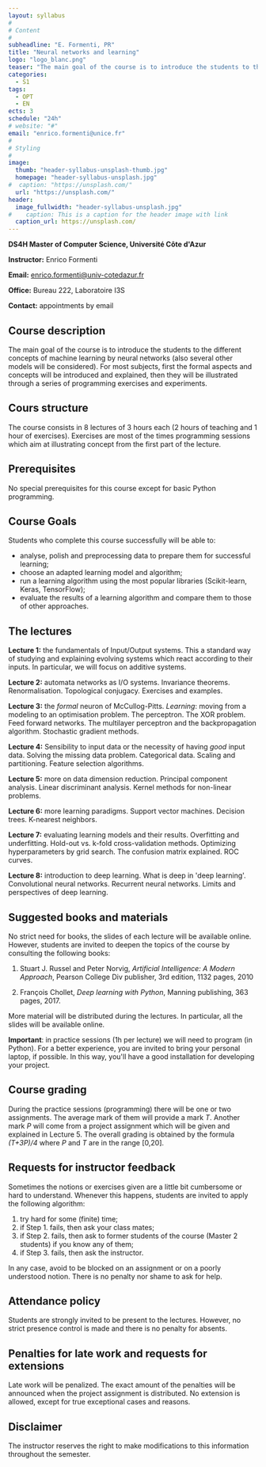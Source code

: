 ```yaml
---
layout: syllabus
#
# Content
#
subheadline: "E. Formenti, PR"
title: "Neural networks and learning"
logo: "logo_blanc.png"
teaser: "The main goal of the course is to introduce the students to the different concepts of machine learning by neural networks (also several other models will be considered). For most subjects, first the formal aspects and concepts will be introduced and explained, then they will be illustrated through a series of programming exercises and experiments."
categories:
  - S1
tags:
  - OPT
  - EN
ects: 3
schedule: "24h"
# website: "#"
email: "enrico.formenti@unice.fr"
#
# Styling
#
image:
  thumb: "header-syllabus-unsplash-thumb.jpg"
  homepage: "header-syllabus-unsplash.jpg"
#  caption: "https://unsplash.com/"
  url: "https://unsplash.com/"
header:
  image_fullwidth: "header-syllabus-unsplash.jpg"
#    caption: This is a caption for the header image with link
  caption_url: https://unsplash.com/  
---
```


**DS4H Master of Computer Science, Université Côte d'Azur**

**Instructor:** Enrico Formenti

**Email:** enrico.formenti@univ-cotedazur.fr

**Office:** Bureau 222, Laboratoire I3S

**Contact:** appointments by email

## Course description ##
The main goal of the course is to introduce the students to the different concepts of machine learning by neural networks (also several other models will be considered).
For most subjects, first the formal aspects and concepts will be introduced and explained,
then they will be illustrated through a series of programming exercises and experiments.

## Cours structure ##
The course consists in 8 lectures of 3 hours each (2 hours of teaching and 1 hour of exercises). Exercises are most of the times programming sessions which aim at illustrating concept from the first part of the lecture.

## Prerequisites ##
No special prerequisites for this course except for basic Python programming.

## Course Goals ##
Students who complete this course successfully will be able to:

- analyse, polish and preprocessing data to prepare them for successful learning;
- choose an adapted learning model and algorithm;
- run a learning algorithm using the most popular libraries (Scikit-learn, Keras, TensorFlow);
- evaluate the results of a learning algorithm
and compare them to those of other approaches.


## The lectures ##

**Lecture 1:** the fundamentals of Input/Output systems. This a standard way of studying and explaining evolving systems which react according to their inputs. In particular, we will focus on additive systems.

**Lecture 2:** automata networks as I/O systems. Invariance theorems. Renormalisation.
Topological conjugacy. Exercises and examples.

**Lecture 3:** the *formal* neuron of McCullog-Pitts. *Learning*: moving from a modeling to an optimisation problem. The perceptron. The XOR problem. Feed forward networks. The multilayer
perceptron and the backpropagation algorithm. Stochastic gradient methods.

**Lecture 4:** Sensibility to input data or the necessity of having *good* input data. Solving the missing data problem. Categorical data. Scaling and partitioning. Feature selection algorithms.

**Lecture 5:** more on data dimension reduction.
Principal component analysis. Linear discriminant
analysis. Kernel methods for non-linear problems.

**Lecture 6:** more learning paradigms. Support vector machines. Decision trees. K-nearest neighbors.

**Lecture 7:** evaluating learning models and their results. Overfitting and underfitting.
Hold-out vs. k-fold cross-validation methods.
Optimizing hyperparameters by grid search. The confusion matrix explained. ROC curves.

**Lecture 8:** introduction to deep learning. What is deep in 'deep learning'. Convolutional neural networks. Recurrent neural networks. Limits and perspectives of deep learning.

## Suggested books and materials ##
No strict need for books,
the slides of each lecture will be available
online. However, students are invited to
deepen the topics of the course by consulting the following books:

1. Stuart J. Russel and Peter Norvig, *Artificial Intelligence: A Modern Approach*,
Pearson College Div publisher, 3rd edition,
1132 pages, 2010

2. François Chollet, *Deep learning with Python*, Manning publishing, 363 pages, 2017.

More material will be distributed during the lectures. In particular, all the slides will be available online.

**Important**: in practice sessions (1h per lecture) we will need to program (in Python).
For a better experience, you are invited to bring your personal laptop, if possible.
In this way, you'll have a good installation for developing your project.

## Course grading ##
During the practice sessions (programming) there will be one or two assignments. The average mark of them will provide a mark *T*.
Another mark *P* will come from a project assignment which will be given and explained in Lecture 5. The overall grading is obtained by the formula *(T+3P)/4* where *P* and *T* are in the range [0,20].

## Requests for instructor feedback ##
Sometimes the notions or exercises given are a little bit cumbersome or hard to understand. Whenever this happens, students are invited to apply the following algorithm:
1. try hard for some (finite) time;
2. if Step 1. fails, then ask your class mates;
3. if Step 2. fails, then ask to former students of the course (Master 2 students) if you know any of them;
4. if Step 3. fails, then ask the instructor.

In any case, avoid to be blocked on an assignment or on a poorly understood notion.
There is no penalty nor shame to ask for help.

## Attendance policy ##
Students are strongly invited to be present to the lectures. However, no strict presence control is made and there is no penalty for absents.

## Penalties for late work and requests for extensions ##
Late work will be penalized. The exact amount of the penalties will be announced when the project assignment is distributed. No extension is allowed, except for true exceptional cases and reasons.

## Disclaimer ##
The instructor reserves the right to make modifications to this information throughout the semester.
